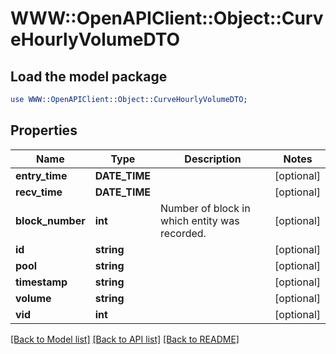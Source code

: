 # WWW::OpenAPIClient::Object::CurveHourlyVolumeDTO

## Load the model package
```perl
use WWW::OpenAPIClient::Object::CurveHourlyVolumeDTO;
```

## Properties
Name | Type | Description | Notes
------------ | ------------- | ------------- | -------------
**entry_time** | **DATE_TIME** |  | [optional] 
**recv_time** | **DATE_TIME** |  | [optional] 
**block_number** | **int** | Number of block in which entity was recorded. | [optional] 
**id** | **string** |  | [optional] 
**pool** | **string** |  | [optional] 
**timestamp** | **string** |  | [optional] 
**volume** | **string** |  | [optional] 
**vid** | **int** |  | [optional] 

[[Back to Model list]](../README.md#documentation-for-models) [[Back to API list]](../README.md#documentation-for-api-endpoints) [[Back to README]](../README.md)


